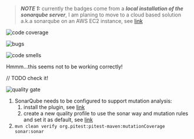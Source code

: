 
> **_NOTE 1:_** currently the badges come from a _**local installation of the sonarqube server**_,
>I am planing to move to a cloud based solution a.k.a sonarqube on an AWS EC2 instance, see [link](https://techexpert.tips/sonarqube/sonarqube-installation-on-the-cloud-aws-ec2/)

![code coverage](http://localhost:9000/api/project_badges/measure?metric=coverage&project=dev.vladflore.kata:gildedrose-refactoring-kata)

![bugs](http://localhost:9000/api/project_badges/measure?metric=bugs&project=dev.vladflore.kata:gildedrose-refactoring-kata)

![code smells](http://localhost:9000/api/project_badges/measure?metric=code_smells&project=dev.vladflore.kata:gildedrose-refactoring-kata)

Hmmm...this seems not to be working correctly!

// TODO check it!

![quality gate](http://localhost:9000/api/project_badges/quality_gate?project=dev.vladflore.kata:gildedrose-refactoring-kata)

1. SonarQube needs to be configured to support mutation analysis:
    1. install the plugin, see [link](https://github.com/devcon5io/mutation-analysis-plugin)
    2. create a new quality profile to use the sonar way and mutation rules and set it as default, see [link](https://dzone.com/articles/mutation-testing-with-sonarqube)
2. `mvn clean verify org.pitest:pitest-maven:mutationCoverage sonar:sonar`
